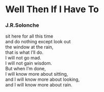 # Well Then If I Have To  
  
### J.R.Solonche  
  
sit here for all this time  
and do nothing except look out  
the window at the rain,  
that is what I’ll do.  
I will not go mad.  
I will not gain wisdom.  
But when I’m done,  
I will know more about sitting,  
and I will know more about looking,  
and I will know more about rain.  
  
